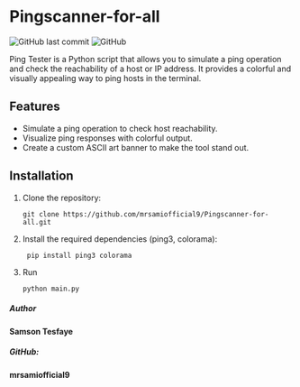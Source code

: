 # Pingscanner-for-all
![GitHub last commit](https://img.shields.io/github/last-commit/mrsamiofficial9/Pingscanner-for-all)
![GitHub](https://img.shields.io/github/license/mrsamiofficial9/Pingscanner-for-all)

Ping Tester is a Python script that allows you to simulate a ping operation and check the reachability of a host or IP address. It provides a colorful and visually appealing way to ping hosts in the terminal.

## Features

- Simulate a ping operation to check host reachability.
- Visualize ping responses with colorful output.
- Create a custom ASCII art banner to make the tool stand out.

## Installation

1. Clone the repository:

   ```shell
   git clone https://github.com/mrsamiofficial9/Pingscanner-for-all.git
2. Install the required dependencies (ping3, colorama):
   ```shell
    pip install ping3 colorama
3. Run
   ```shell
   python main.py
   ```









##### Author
 **Samson Tesfaye**
##### GitHub: 
 **mrsamiofficial9**
